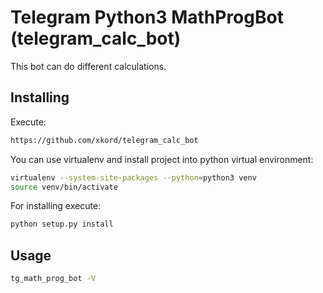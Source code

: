 # Telegram Python3 MathProgBot (telegram_calc_bot)

This bot can do different calculations.

## Installing

Execute:

```sh
https://github.com/xkord/telegram_calc_bot
```

You can use virtualenv and install project into python virtual environment:

```sh
virtualenv --system-site-packages --python=python3 venv
source venv/bin/activate
```

For installing execute:

```sh
python setup.py install
```

## Usage

```sh
tg_math_prog_bot -V
```